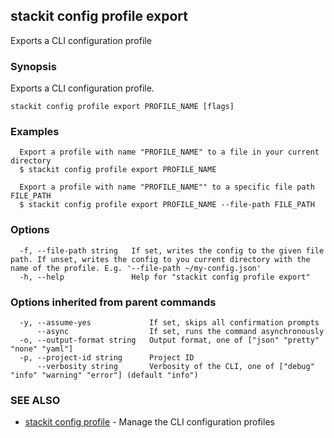 ## stackit config profile export

Exports a CLI configuration profile

### Synopsis

Exports a CLI configuration profile.

```
stackit config profile export PROFILE_NAME [flags]
```

### Examples

```
  Export a profile with name "PROFILE_NAME" to a file in your current directory
  $ stackit config profile export PROFILE_NAME

  Export a profile with name "PROFILE_NAME"" to a specific file path FILE_PATH
  $ stackit config profile export PROFILE_NAME --file-path FILE_PATH
```

### Options

```
  -f, --file-path string   If set, writes the config to the given file path. If unset, writes the config to you current directory with the name of the profile. E.g. '--file-path ~/my-config.json'
  -h, --help               Help for "stackit config profile export"
```

### Options inherited from parent commands

```
  -y, --assume-yes             If set, skips all confirmation prompts
      --async                  If set, runs the command asynchronously
  -o, --output-format string   Output format, one of ["json" "pretty" "none" "yaml"]
  -p, --project-id string      Project ID
      --verbosity string       Verbosity of the CLI, one of ["debug" "info" "warning" "error"] (default "info")
```

### SEE ALSO

* [stackit config profile](./stackit_config_profile.md)	 - Manage the CLI configuration profiles

